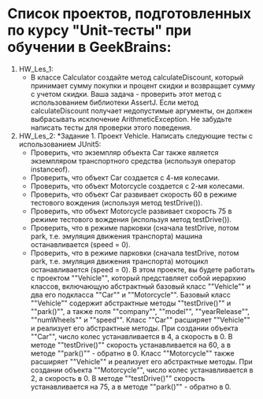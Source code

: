# Список проектов, подготовленных по курсу "Unit-тесты" при обучении в GeekBrains:
1. HW_Les_1:
   - В классе Calculator создайте метод calculateDiscount, который принимает сумму покупки и процент скидки и возвращает сумму с учетом скидки. Ваша задача - проверить этот метод с использованием библиотеки AssertJ. Если метод calculateDiscount получает недопустимые аргументы, он должен выбрасывать исключение ArithmeticException. Не забудьте написать тесты для проверки этого поведения.
2. HW_Les_2:
   *Задание 1.
   Проект Vehicle. Написать следующие тесты с использованием JUnit5:
   - Проверить, что экземпляр объекта Car также является экземпляром транспортного средства (используя оператор instanceof).
   - Проверить, что объект Car создается с 4-мя колесами.
   - Проверить, что объект Motorcycle создается с 2-мя колесами.
   - Проверить, что объект Car развивает скорость 60 в режиме тестового вождения (используя метод testDrive()).
   - Проверить, что объект Motorcycle развивает скорость 75 в режиме тестового вождения (используя метод testDrive()).
   - Проверить, что в режиме парковки (сначала testDrive, потом park, т.е. эмуляция движения транспорта) машина останавливается (speed = 0).
   - Проверить, что в режиме парковки (сначала testDrive, потом park, т.е. эмуляция движения транспорта) мотоцикл останавливается (speed = 0).
   В этом проекте, вы будете работать с проектом ""Vehicle"", который представляет собой иерархию классов, включающую абстрактный базовый класс ""Vehicle"" и два его подкласса ""Car"" и ""Motorcycle"".
   Базовый класс ""Vehicle"" содержит абстрактные методы ""testDrive()"" и ""park()"", а также поля ""company"", ""model"", ""yearRelease"", ""numWheels"" и ""speed"".
   Класс ""Car"" расширяет ""Vehicle"" и реализует его абстрактные методы. При создании объекта ""Car"", число колес устанавливается в 4, а скорость в 0. В методе ""testDrive()"" скорость устанавливается на 60, а в методе ""park()"" - обратно в 0.
   Класс ""Motorcycle"" также расширяет ""Vehicle"" и реализует его абстрактные методы. При создании объекта ""Motorcycle"", число колес устанавливается в 2, а скорость в 0. В методе ""testDrive()"" скорость устанавливается на 75, а в методе ""park()"" - обратно в 0.
